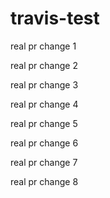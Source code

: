 # travis-test

real pr change 1

real pr change 2

real pr change 3

real pr change 4

real pr change 5

real pr change 6

real pr change 7

real pr change 8
